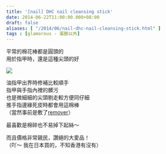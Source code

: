 ```yaml
---
title: '[nail] DHC nail cleansing stick'
date: 2014-06-22T11:00:00.000+08:00
draft: false
aliases: [ "/2014/06/nail-dhc-nail-cleansing-stick.html" ]
tags : [glamorous - 蛋臉以外]
---
```


平常的棉花棒都是圓頭的  
用於指甲時，還是這種尖頭的好  

[![](https://1.bp.blogspot.com/-vA90aLcBvDM/XEMmJhPcFLI/AAAAAAAAFv8/47392LvWIfA32bXcT7s6fadXHarvkptsACLcBGAs/s640/14382240064_8068d31907_z.jpg)](https://1.bp.blogspot.com/-vA90aLcBvDM/XEMmJhPcFLI/AAAAAAAAFv8/47392LvWIfA32bXcT7s6fadXHarvkptsACLcBGAs/s1600/14382240064_8068d31907_z.jpg)

油指甲出界時修補比較順手  
指甲與手指內裡的髒污  
也是微細細的尖頭剔走較方便同仔細  
推手指邊緣死皮時都會用這棉棒  
（當然事前是敷了[remover](http://www.hidie.net/2014/02/nail-sparitual-cuti-clean-cuticle-stain.html)）  
  
最喜歡是棉碎也不易掉下起絲～  
  
而且價格非常親民，讚絕的大愛品！  
（吖～ 我在日本買的，不知香港有沒有）
